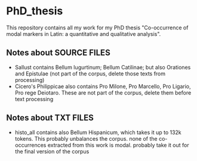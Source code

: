 # PhD_thesis
This repository contains all my work for my PhD thesis "Co-occurrence of modal markers in Latin: a quantitative and qualitative analysis". 

## Notes about **SOURCE FILES**
- Sallust contains Bellum Iugurtinum; Bellum Catilinae; but also Orationes and Epistulae (not part of the corpus, delete those texts from processing)
- Cicero's Philippicae also contains Pro Milone, Pro Marcello, Pro Ligario, Pro rege Deiotaro. These are not part of the corpus, delete them before text processing

## Notes about **TXT FILES**
- histo_all contains also Bellum Hispanicum, which takes it up to 132k tokens. This probably unbalances the corpus. none of the co-occurrences extracted from this work is modal. probably take it out for the final version of the corpus
